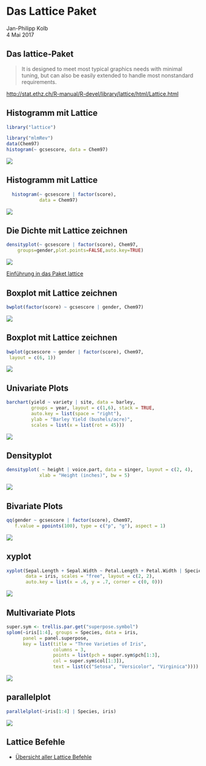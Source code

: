 # Das Lattice Paket
Jan-Philipp Kolb  
4 Mai 2017  





## Das lattice-Paket

> It is designed to meet most typical graphics needs with minimal tuning, but can also be easily extended to handle most nonstandard requirements. 

<http://stat.ethz.ch/R-manual/R-devel/library/lattice/html/Lattice.html>

## Histogramm mit Lattice


```r
library("lattice")

library("mlmRev")
data(Chem97)
histogram(~ gcsescore, data = Chem97)
```

![](LatticePaket_files/figure-html/unnamed-chunk-1-1.png)<!-- -->

## Histogramm mit Lattice


```r
  histogram(~ gcsescore | factor(score), 
            data = Chem97)
```

![](LatticePaket_files/figure-html/unnamed-chunk-2-1.png)<!-- -->

## Die Dichte mit Lattice zeichnen


```r
densityplot(~ gcsescore | factor(score), Chem97, 
	groups=gender,plot.points=FALSE,auto.key=TRUE)
```

![](LatticePaket_files/figure-html/unnamed-chunk-3-1.png)<!-- -->

[Einführung in das Paket lattice](http://www.isid.ac.in/~deepayan/R-tutorials/labs/04_lattice_lab.pdf)

## Boxplot mit Lattice zeichnen


```r
bwplot(factor(score) ~ gcsescore | gender, Chem97)
```

![](LatticePaket_files/figure-html/unnamed-chunk-4-1.png)<!-- -->

## Boxplot mit Lattice zeichnen


```r
bwplot(gcsescore ~ gender | factor(score), Chem97,
 layout = c(6, 1))
```

![](LatticePaket_files/figure-html/unnamed-chunk-5-1.png)<!-- -->

## Univariate Plots


```r
barchart(yield ~ variety | site, data = barley,
         groups = year, layout = c(1,6), stack = TRUE,
         auto.key = list(space = "right"),
         ylab = "Barley Yield (bushels/acre)",
         scales = list(x = list(rot = 45)))
```

![](LatticePaket_files/figure-html/unnamed-chunk-6-1.png)<!-- -->


## Densityplot


```r
densityplot( ~ height | voice.part, data = singer, layout = c(2, 4),  
            xlab = "Height (inches)", bw = 5)
```

![](LatticePaket_files/figure-html/unnamed-chunk-7-1.png)<!-- -->

## Bivariate Plots


```r
qq(gender ~ gcsescore | factor(score), Chem97,
   f.value = ppoints(100), type = c("p", "g"), aspect = 1)
```

![](LatticePaket_files/figure-html/unnamed-chunk-8-1.png)<!-- -->

## xyplot


```r
xyplot(Sepal.Length + Sepal.Width ~ Petal.Length + Petal.Width | Species,
       data = iris, scales = "free", layout = c(2, 2),
       auto.key = list(x = .6, y = .7, corner = c(0, 0)))
```

![](LatticePaket_files/figure-html/unnamed-chunk-9-1.png)<!-- -->

## Multivariate Plots


```r
super.sym <- trellis.par.get("superpose.symbol")
splom(~iris[1:4], groups = Species, data = iris,
      panel = panel.superpose,
      key = list(title = "Three Varieties of Iris",
                 columns = 3, 
                 points = list(pch = super.sym$pch[1:3],
                 col = super.sym$col[1:3]),
                 text = list(c("Setosa", "Versicolor", "Virginica"))))
```

![](LatticePaket_files/figure-html/unnamed-chunk-10-1.png)<!-- -->

## parallelplot


```r
parallelplot(~iris[1:4] | Species, iris)
```

![](LatticePaket_files/figure-html/unnamed-chunk-11-1.png)<!-- -->

## Lattice Befehle

- [Übersicht aller Lattice Befehle](http://www.isid.ac.in/~deepayan/R-tutorials/labs/04_lattice_lab.pdf)
